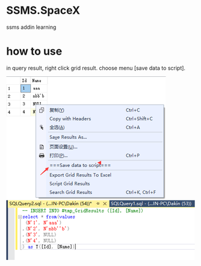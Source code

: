 # SSMS.SpaceX
ssms addin learning

# how to use
 in query result, right click grid result. choose menu [save data to script].
 
![alt text](doc/1.png)
![alt text](doc/2.png)
